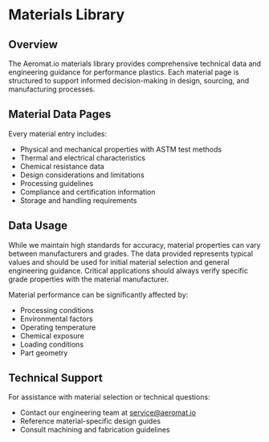 # Materials Library

## Overview
The Aeromat.io materials library provides comprehensive technical data and engineering guidance for performance plastics. Each material page is structured to support informed decision-making in design, sourcing, and manufacturing processes.

## Material Data Pages

Every material entry includes:
- Physical and mechanical properties with ASTM test methods
- Thermal and electrical characteristics
- Chemical resistance data
- Design considerations and limitations
- Processing guidelines
- Compliance and certification information
- Storage and handling requirements

## Data Usage

While we maintain high standards for accuracy, material properties can vary between manufacturers and grades. The data provided represents typical values and should be used for initial material selection and general engineering guidance. Critical applications should always verify specific grade properties with the material manufacturer.

Material performance can be significantly affected by:
- Processing conditions
- Environmental factors
- Operating temperature
- Chemical exposure
- Loading conditions
- Part geometry

## Technical Support

For assistance with material selection or technical questions:
- Contact our engineering team at service@aeromat.io
- Reference material-specific design guides
- Consult machining and fabrication guidelines